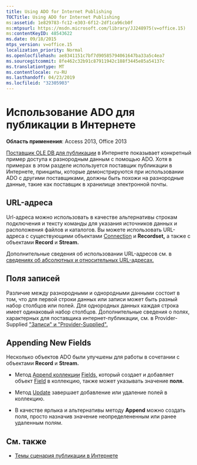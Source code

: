 ```yaml
---
title: Using ADO for Internet Publishing
TOCTitle: Using ADO for Internet Publishing
ms:assetid: 1e829783-fc12-e303-6f12-2df1ca96cb0f
ms:mtpsurl: https://msdn.microsoft.com/library/JJ248975(v=office.15)
ms:contentKeyID: 48543622
ms.date: 09/18/2015
mtps_version: v=office.15
localization_priority: Normal
ms.openlocfilehash: ae8341151c7bf7d90585794061647ba33a5c4ea7
ms.sourcegitcommit: 8fe462c32b91c87911942c188f3445e85a54137c
ms.translationtype: MT
ms.contentlocale: ru-RU
ms.lasthandoff: 04/23/2019
ms.locfileid: "32305903"
---
```

# <a name="using-ado-for-internet-publishing"></a>Использование ADO для публикации в Интернете


**Область применения**: Access 2013, Office 2013



[Поставщик OLE DB для публикации](the-ole-db-provider-for-internet-publishing.md) в Интернете показывает конкретный пример доступа к разнородным данным с помощью ADO. Хотя в примерах в этом разделе используется поставщик публикации в Интернете, принципы, которые демонстрируются при использовании ADO с другими поставщиками, должны быть похожи на разнородные данные, такие как поставщик в хранилище электронной почты.

## <a name="urls"></a>URL-адреса

Url-адреса можно использовать в качестве альтернативы строкам подключения и тексту команды для указания источников данных и расположения файлов и каталогов. Вы можете использовать URL-адреса с существующими объектами [Connection](connection-object-ado.md) и **Recordset,** а также с объектами **Record** и **Stream.**

Дополнительные сведения об использовании URL-адресов см. в [сведениях об абсолютных и относительных URL-адресах.](absolute-and-relative-urls.md)

## <a name="record-fields"></a>Поля записей

Различие между разнородными и однородными данными состоит в том, что для первой строки данных или записи может быть разный набор столбцов или полей.  Для однородных данных каждая строка имеет одинаковый набор столбцов. Дополнительные сведения о полях, характерных для поставщика интернет-публикации, см. в Provider-Supplied ["Записи" и "Provider-Supplied".](records-and-provider-supplied-fields.md)

## <a name="appending-new-fields"></a>Appending New Fields

Несколько объектов ADO были улучшены для работы в сочетании с объектами **Record** и **Stream.**

  - Метод [Append коллекции](append-method-ado.md) [Fields,](fields-collection-ado.md) который создает и добавляет объект [Field](field-object-ado.md) в коллекцию, также может указывать значение **поля.**

  - Метод [Update](update-method-ado.md) завершает добавление или удаление полей в коллекцию.

  - В качестве ярлыка и альтернативы методу **Append** можно создать поля, просто назначив значение неопределененным или ранее удаленным полям.

## <a name="see-also"></a>См. также

- [Темы сценария публикации в Интернете](internet-publishing-scenario.md)
